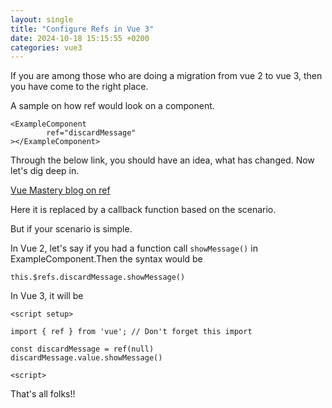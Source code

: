 ```yaml
---
layout: single
title: "Configure Refs in Vue 3"
date: 2024-10-18 15:15:55 +0200
categories: vue3 
---
```


If you are among those who are doing a migration from vue 2 to vue 3, then you have come to the right place. 

A sample on how ref would look on a component.

```
<ExampleComponent
        ref="discardMessage"
></ExampleComponent>

```

Through the below link, you should have an idea, what has changed. Now let's dig deep in.

[Vue Mastery blog on ref](https://www.vuemastery.com/blog/migration/#vfor-references-replaced)

Here it is replaced by a callback function based on the scenario.


But if your scenario is simple. 

In Vue 2, let's say if you had a function call `showMessage()` in ExampleComponent.Then the syntax would be

```
this.$refs.discardMessage.showMessage()
```

In Vue 3, it will be


```
<script setup>

import { ref } from 'vue'; // Don't forget this import

const discardMessage = ref(null)
discardMessage.value.showMessage()

<script>
```

That's all folks!!